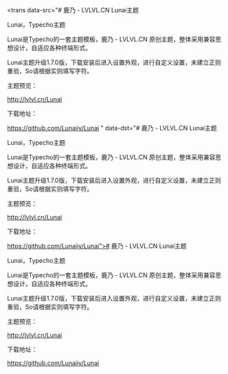 <trans data-src="# 鹿乃 - LVLVL.CN  Lunai主题

Lunai，Typecho主题

Lunai是Typecho的一套主题模板，鹿乃 - LVLVL.CN 原创主题，整体采用兼容思想设计，自适应各种终端形式。

Lunai主题升级1.7.0版，下载安装后进入设置外观，进行自定义设置，未建立正则重验，So请根据实则填写字符。

主题预览：

http://lvlvl.cn/Lunai

下载地址：

https://github.com/Lunaiiy/Lunai
" data-dst="# 鹿乃 - LVLVL.CN  Lunai主题

Lunai，Typecho主题

Lunai是Typecho的一套主题模板，鹿乃 - LVLVL.CN 原创主题，整体采用兼容思想设计，自适应各种终端形式。

Lunai主题升级1.7.0版，下载安装后进入设置外观，进行自定义设置，未建立正则重验，So请根据实则填写字符。

主题预览：

http://lvlvl.cn/Lunai

下载地址：

https://github.com/Lunaiiy/Lunai"># 鹿乃 - LVLVL.CN  Lunai主题

Lunai，Typecho主题

Lunai是Typecho的一套主题模板，鹿乃 - LVLVL.CN 原创主题，整体采用兼容思想设计，自适应各种终端形式。

Lunai主题升级1.7.0版，下载安装后进入设置外观，进行自定义设置，未建立正则重验，So请根据实则填写字符。

主题预览：

http://lvlvl.cn/Lunai

下载地址：

https://github.com/Lunaiiy/Lunai</trans>
